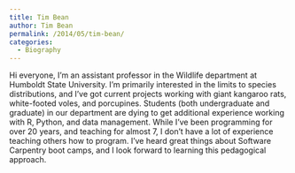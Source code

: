 ```yaml
---
title: Tim Bean
author: Tim Bean
permalink: /2014/05/tim-bean/
categories:
  - Biography
---
```

Hi everyone, I&#8217;m an assistant professor in the Wildlife department at Humboldt State University. I&#8217;m primarily interested in the limits to species distributions, and I&#8217;ve got current projects working with giant kangaroo rats, white-footed voles, and porcupines. Students (both undergraduate and graduate) in our department are dying to get additional experience working with R, Python, and data management. While I&#8217;ve been programming for over 20 years, and teaching for almost 7, I don&#8217;t have a lot of experience teaching others how to program. I&#8217;ve heard great things about Software Carpentry boot camps, and I look forward to learning this pedagogical approach.
